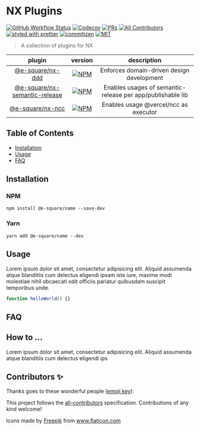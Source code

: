 # NX Plugins

[![GitHub Workflow Status](https://img.shields.io/github/workflow/status/e-square-io/nx-plugins/Main%20Workflow?style=flat-square)](https://github.com/e-square-io/nx-plugins/actions/workflows/main.yml)
[![Codecov](https://img.shields.io/codecov/c/github/e-square-io/nx-plugins?logo=codecov&style=flat-square&token=JR0CGZBPQ5)](https://app.codecov.io/gh/e-square-io/nx-plugins)
[![PRs](https://img.shields.io/badge/PRs-welcome-brightgreen.svg?style=flat-square)](.github/PULL_REQUEST_TEMPLATE.md)
[![All Contributors](https://img.shields.io/badge/all_contributors-1-orange.svg?style=flat-square)](#contributors-)
[![styled with prettier](https://img.shields.io/badge/styled_with-prettier-ff69b4.svg?style=flat-square)](https://github.com/prettier/prettier)
[![commitizen](https://img.shields.io/badge/commitizen-friendly-brightgreen.svg?style=flat-square)](CONTRIBUTING.md#commit-message-format)
[![MIT](https://img.shields.io/packagist/l/doctrine/orm.svg?style=flat-square)](LICENSE)

> A collection of plugins for NX

| plugin | version | description |
|:-------:|:-------:|:-------:|
| [@e-square/nx-ddd] | [![NPM][nx-ddd-badge]][nx-ddd-link] | Enforces domain-driven design development |
| [@e-square/nx-semantic-release] | [![NPM][nx-semantic-release-badge]][nx-semantic-release-link] | Enables usages of semantic-release per app/publishable lib |
| [@e-square/nx-ncc] | [![NPM][nx-ncc-badge]][nx-semantic-release-link] | Enables usage @vercel/ncc as executor |

[@e-square/nx-ddd]: https://github.com/e-square-io/nx-plugins/tree/main/packages/ddd#readme
[nx-ddd-link]: https://www.npmjs.com/package/@e-square/nx-ddd
[nx-ddd-badge]: https://img.shields.io/npm/v/@e-square/nx-ddd?logo=npm&style=flat-square
[@e-square/nx-semantic-release]: https://github.com/e-square-io/nx-plugins/tree/main/packages/semantic-release#readme
[nx-semantic-release-link]: https://www.npmjs.com/package/@e-square/nx-semantic-release
[nx-semantic-release-badge]: https://img.shields.io/npm/v/@e-square/nx-semantic-release?logo=npm&style=flat-square
[@e-square/nx-ncc]: https://github.com/e-square-io/nx-plugins/tree/main/packages/ncc#readme
[nx-ncc-link]: https://www.npmjs.com/package/@e-square/nx-ncc
[nx-ncc-badge]: https://img.shields.io/npm/v/@e-square/nx-ncc?logo=npm&style=flat-square

## Table of Contents

- [Installation](#installation)
- [Usage](#usage)
- [FAQ](#faq)

## Installation

### NPM

`npm install @e-square/name --save-dev`

### Yarn

`yarn add @e-square/name --dev`

## Usage

Lorem ipsum dolor sit amet, consectetur adipisicing elit. Aliquid assumenda atque blanditiis cum delectus eligendi ipsam iste iure, maxime modi molestiae nihil obcaecati odit officiis pariatur quibusdam suscipit temporibus unde.

```ts
function helloWorld() {}
```

## FAQ

## How to ...

Lorem ipsum dolor sit amet, consectetur adipisicing elit. Aliquid assumenda atque blanditiis cum delectus eligendi ips

## Contributors ✨

Thanks goes to these wonderful people ([emoji key](https://allcontributors.org/docs/en/emoji-key)):

<!-- ALL-CONTRIBUTORS-LIST:START - Do not remove or modify this section -->
<!-- prettier-ignore-start -->
<!-- markdownlint-disable -->
<!-- markdownlint-enable -->
<!-- prettier-ignore-end -->

<!-- ALL-CONTRIBUTORS-LIST:END -->

This project follows the [all-contributors](https://github.com/all-contributors/all-contributors) specification. Contributions of any kind welcome!

<div>Icons made by <a href="http://www.freepik.com/" title="Freepik">Freepik</a> from <a href="https://www.flaticon.com/" title="Flaticon">www.flaticon.com</a></div>

